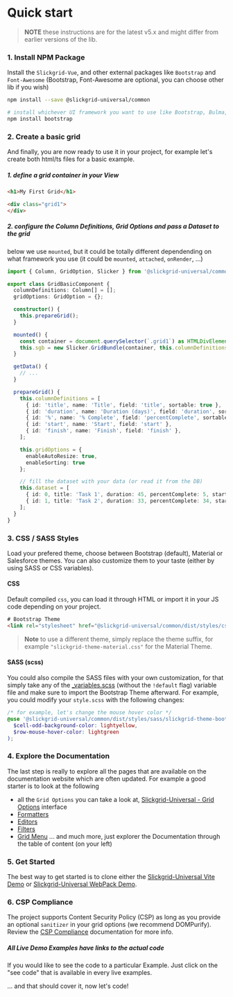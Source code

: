 # Quick start

> **NOTE** these instructions are for the latest v5.x and might differ from earlier versions of the lib.

### 1. Install NPM Package
Install the `Slickgrid-Vue`, and other external packages like `Bootstrap` and `Font-Awesome`
(Bootstrap, Font-Awesome are optional, you can choose other lib if you wish)
```bash
npm install --save @slickgrid-universal/common

# install whichever UI framework you want to use like Bootstrap, Bulma, ...
npm install bootstrap
```

### 2. Create a basic grid
And finally, you are now ready to use it in your project, for example let's create both html/ts files for a basic example.

##### 1. define a grid container in your View
```html
<h1>My First Grid</h1>

<div class="grid1">
</div>
```

##### 2. configure the Column Definitions, Grid Options and pass a Dataset to the grid
below we use `mounted`, but it could be totally different dependending on what framework you use (it could be `mounted`, `attached`, `onRender`, ...)

```ts
import { Column, GridOption, Slicker } from '@slickgrid-universal/common';

export class GridBasicComponent {
  columnDefinitions: Column[] = [];
  gridOptions: GridOption = {};

  constructor() {
    this.prepareGrid();
  }

  mounted() {
    const container = document.querySelector(`.grid1`) as HTMLDivElement;
    this.sgb = new Slicker.GridBundle(container, this.columnDefinitions, this.getData());
  }

  getData() {
    // ...
  }

  prepareGrid() {
    this.columnDefinitions = [
      { id: 'title', name: 'Title', field: 'title', sortable: true },
      { id: 'duration', name: 'Duration (days)', field: 'duration', sortable: true },
      { id: '%', name: '% Complete', field: 'percentComplete', sortable: true },
      { id: 'start', name: 'Start', field: 'start' },
      { id: 'finish', name: 'Finish', field: 'finish' },
    ];

    this.gridOptions = {
      enableAutoResize: true,
      enableSorting: true
    };

    // fill the dataset with your data (or read it from the DB)
    this.dataset = [
      { id: 0, title: 'Task 1', duration: 45, percentComplete: 5, start: '2001-01-01', finish: '2001-01-31' },
      { id: 1, title: 'Task 2', duration: 33, percentComplete: 34, start: '2001-01-11', finish: '2001-02-04' },
    ];
  }
}
```

### 3. CSS / SASS Styles
Load your prefered theme, choose between Bootstrap (default), Material or Salesforce themes. You can also customize them to your taste (either by using SASS or CSS variables).

#### CSS
Default compiled `css`, you can load it through HTML or import it in your JS code depending on your project.

```html
# Bootstrap Theme
<link rel="stylesheet" href="@slickgrid-universal/common/dist/styles/css/slickgrid-theme-bootstrap.css">
```

> **Note** to use a different theme, simply replace the theme suffix, for example `"slickgrid-theme-material.css"` for the Material Theme.

#### SASS (scss)
You could also compile the SASS files with your own customization, for that simply take any of the [_variables.scss](https://github.com/ghiscoding/slickgrid-universal/blob/master/packages/common/src/styles/_variables.scss) (without the `!default` flag) variable file and make sure to import the Bootstrap Theme afterward. For example, you could modify your `style.scss` with the following changes:

```scss
/* for example, let's change the mouse hover color */
@use '@slickgrid-universal/common/dist/styles/sass/slickgrid-theme-bootstrap.scss' with (
  $cell-odd-background-color: lightyellow,
  $row-mouse-hover-color: lightgreen
);
```

### 4. Explore the Documentation
The last step is really to explore all the pages that are available on the documentation website which are often updated. For example a good starter is to look at the following
- all the `Grid Options` you can take a look at, [Slickgrid-Universal - Grid Options](https://github.com/ghiscoding/slickgrid-universal/blob/master/packages/common/src/interfaces/gridOption.interface.ts) interface
- [Formatters](../column-functionalities/Formatters.md)
- [Editors](../column-functionalities/Editors.md)
- [Filters](../column-functionalities/filters/Select-Filter.md)
- [Grid Menu](../grid-functionalities/Grid-Menu.md)
... and much more, just explorer the Documentation through the table of content (on your left)

### 5. Get Started
The best way to get started is to clone either the [Slickgrid-Universal Vite Demo](https://github.com/ghiscoding/slickgrid-universal-vite-demo) or [Slickgrid-Universal WebPack Demo](https://github.com/ghiscoding/slickgrid-universal-webpack-demo).

### 6. CSP Compliance
The project supports Content Security Policy (CSP) as long as you provide an optional `sanitizer` in your grid options (we recommend DOMPurify). Review the [CSP Compliance](../developer-guides/csp-compliance.md) documentation for more info.

##### All Live Demo Examples have links to the actual code
If you would like to see the code to a particular Example. Just click on the "see code" that is available in every live examples.

... and that should cover it, now let's code!